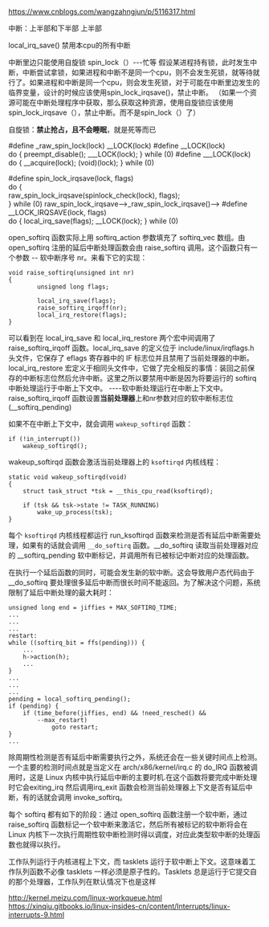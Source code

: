 https://www.cnblogs.com/wangzahngjun/p/5116317.html

中断：上半部和下半部
上半部

local_irq_save() 禁用本cpu的所有中断

中断里边只能使用自旋锁 spin_lock（）---忙等
假设某进程持有锁，此时发生中断，中断尝试拿锁，如果进程和中断不是同一个cpu，则不会发生死锁，就等待就行了。如果进程和中断是同一个cpu，则会发生死锁，对于可能在中断里边发生的临界变量，设计的时候应该使用spin_lock_irqsave()，禁止中断。
（如果一个资源可能在中断处理程序中获取，那么获取这种资源，使用自旋锁应该使用spin_lock_irqsave（），禁止中断。而不是spin_lock（）了）

自旋锁：**禁止抢占，且不会睡眠**，就是死等而已

#define _raw_spin_lock(lock)                    __LOCK(lock)
#define __LOCK(lock) \
   do { preempt_disable(); ___LOCK(lock); } while (0)
#define ___LOCK(lock) \
  do { __acquire(lock); (void)(lock); } while (0)

#define spin_lock_irqsave(lock, flags)                          \
do {                                                            \
        raw_spin_lock_irqsave(spinlock_check(lock), flags);     \
} while (0)
raw_spin_lock_irqsave-->_raw_spin_lock_irqsave()-->
#define __LOCK_IRQSAVE(lock, flags) \
  do { local_irq_save(flags); __LOCK(lock); } while (0)

open_softirq 函数实际上用 softirq_action 参数填充了 softirq_vec 数组。由 open_softirq 注册的延后中断处理函数会由 raise_softirq 调用。这个函数只有一个参数 -- 软中断序号 nr。来看下它的实现：
```
void raise_softirq(unsigned int nr)
{
        unsigned long flags;

        local_irq_save(flags);
        raise_softirq_irqoff(nr);
        local_irq_restore(flags);
}

```
可以看到在 local_irq_save 和 local_irq_restore 两个宏中间调用了 raise_softirq_irqoff 函数。local_irq_save 的定义位于 include/linux/irqflags.h 头文件，它保存了 eflags 寄存器中的 IF 标志位并且禁用了当前处理器的中断。local_irq_restore 宏定义于相同头文件中，它做了完全相反的事情：装回之前保存的中断标志位然后允许中断。这里之所以要禁用中断是因为将要运行的 softirq 中断处理运行于中断上下文中。
----软中断处理运行在中断上下文中。
raise_softirq_irqoff 函数设置**当前处理器**上和nr参数对应的软中断标志位(__softirq_pending)

如果不在中断上下文中，就会调用 `wakeup_softirqd` 函数：

```
if (!in_interrupt())
	wakeup_softirqd();

```    
wakeup_softirqd 函数会激活当前处理器上的 `ksoftirqd` 内核线程：
```
static void wakeup_softirqd(void)
{
	struct task_struct *tsk = __this_cpu_read(ksoftirqd);

    if (tsk && tsk->state != TASK_RUNNING)
        wake_up_process(tsk);
}

```
每个 `ksoftirqd` 内核线程都运行 run_ksoftirqd 函数来检测是否有延后中断需要处理，如果有的话就会调用 `__do_softirq` 函数。__do_softirq 读取当前处理器对应的 __softirq_pending 软中断标记，并调用所有已被标记中断对应的处理函数。

在执行一个延后函数的同时，可能会发生新的软中断。这会导致用户态代码由于 __do_softirq 要处理很多延后中断而很长时间不能返回。为了解决这个问题，系统限制了延后中断处理的最大耗时：
```
unsigned long end = jiffies + MAX_SOFTIRQ_TIME;
...
...
...
restart:
while ((softirq_bit = ffs(pending))) {
	...
	h->action(h);
	...
}
...
...
...
pending = local_softirq_pending();
if (pending) {
	if (time_before(jiffies, end) && !need_resched() &&
		--max_restart)
            goto restart;
}
...
```
除周期性检测是否有延后中断需要执行之外，系统还会在一些关键时间点上检测。一个主要的检测时间点就是当定义在 arch/x86/kernel/irq.c 的 do_IRQ 函数被调用时，这是 Linux 内核中执行延后中断的主要时机.在这个函数将要完成中断处理时它会exiting_irq 然后调用irq_exit 函数会检测当前处理器上下文是否有延后中断，有的话就会调用 invoke_softirq。

每个 softirq 都有如下的阶段：通过 open_softirq 函数注册一个软中断，通过 raise_softirq 函数标记一个软中断来激活它，然后所有被标记的软中断将会在 Linux 内核下一次执行周期性软中断检测时得以调度，对应此类型软中断的处理函数也就得以执行。

工作队列运行于内核进程上下文，而 tasklets 运行于软中断上下文。这意味着工作队列函数不必像 tasklets 一样必须是原子性的。Tasklets 总是运行于它提交自的那个处理器，工作队列在默认情况下也是这样

http://kernel.meizu.com/linux-workqueue.html
https://xinqiu.gitbooks.io/linux-insides-cn/content/Interrupts/linux-interrupts-9.html


